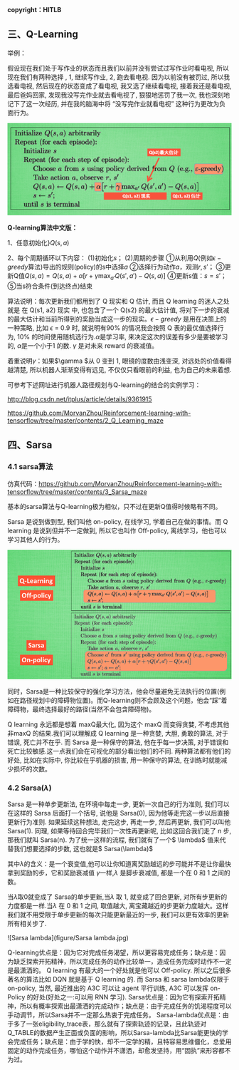 **copyright：HITLB**

## 三、Q-Learning

举例：

假设现在我们处于写作业的状态而且我们以前并没有尝试过写作业时看电视, 所以现在我们有两种选择 , 1, 继续写作业, 2, 跑去看电视. 因为以前没有被罚过, 所以我选看电视, 然后现在的状态变成了看电视, 我又选了继续看电视, 接着我还是看电视, 最后爸妈回家, 发现我没写完作业就去看电视了, 狠狠地惩罚了我一次, 我也深刻地记下了这一次经历, 并在我的脑海中将 “没写完作业就看电视” 这种行为更改为负面行为。

![Q-Learning](figure/Q-Learning.png)

**Q-learning算法中文版：**

1、任意初始化}$Q(s,a)$

2、每个周期循环以下内容：
(1)初始化$s$；
(2)周期的步骤
①从利用$Q$(例如$\epsilon-greedy$算法)导出的规则(policy)的s中选择$a$
②选择行为动作$a$，观测$r,s'$；
③更新Q值$Q(s,a)=Q(s,a)+\alpha[r+\gamma\text{max}_{a'}Q(s',a')-Q(s,a)]$
④更新s值：$s=s'$；
⑤当s符合条件(到达终点)结束

算法说明：每次更新我们都用到了 Q 现实和 Q 估计, 而且 Q learning 的迷人之处就是 在 Q(s1, a2) 现实 中, 也包含了一个 Q(s2) 的最大估计值, 将对下一步的衰减的最大估计和当前所得到的奖励当成这一步的现实。$\epsilon- greedy$ 是用在决策上的一种策略, 比如 $\epsilon$ = 0.9 时, 就说明有90% 的情况我会按照 Q 表的最优值选择行为, 10% 的时间使用随机选行为.$\alpha$是学习率, 来决定这次的误差有多少是要被学习的, $\alpha$是一个小于1 的数. $\gamma$ 是对未来 reward 的衰减值。

着重说明$\gamma$：如果$\gamma $从 0 变到 1, 眼镜的度数由浅变深, 对远处的价值看得越清楚, 所以机器人渐渐变得有远见, 不仅仅只看眼前的利益, 也为自己的未来着想.

可参考下述网址进行机器人路径规划与Q-learning的结合的实例学习：

http://blog.csdn.net/itplus/article/details/9361915

https://github.com/MorvanZhou/Reinforcement-learning-with-tensorflow/tree/master/contents/2_Q_Learning_maze

## 四、Sarsa

### 4.1 sarsa算法

仿真代码：https://github.com/MorvanZhou/Reinforcement-learning-with-tensorflow/tree/master/contents/3_Sarsa_maze

基本的sarsa算法与Q-learning极为相似，只不过在更新Q值得时候略有不同。

Sarsa 是说到做到型, 我们叫他 on-policy, 在线学习, 学着自己在做的事情。而 Q learning 是说到但并不一定做到, 所以它也叫作 Off-policy, 离线学习，他也可以学习其他人的行为。

![Q-Learning+sarsa](figure/Q-Learning+sarsa.png)

同时，Sarsa是一种比较保守的强化学习方法，他会尽量避免无法执行的位置(例如在路径规划中的障碍物位置)。而Q-learning则不会顾及这个问题，他会“踩”着障碍物，最终选择最好的路径(当然不会包含障碍物)。

Q learning 永远都是想着 maxQ最大化, 因为这个 maxQ 而变得贪婪, 不考虑其他非maxQ 的结果.我们可以理解成 Q learning 是一种贪婪, 大胆, 勇敢的算法, 对于错误, 死亡并不在乎. 而 Sarsa 是一种保守的算法, 他在乎每一步决策, 对于错误和死亡比较敏感.这一点我们会在可视化的部分看出他们的不同. 两种算法都有他们的好处, 比如在实际中, 你比较在乎机器的损害, 用一种保守的算法, 在训练时就能减少损坏的次数。

### 4.2 Sarsa($\lambda$)

 Sarsa 是一种单步更新法, 在环境中每走一步, 更新一次自己的行为准则, 我们可以在这样的 Sarsa 后面打一个括号, 说他是 Sarsa(0), 因为他等走完这一步以后直接更新行为准则. 如果延续这种想法, 走完这步, 再走一步, 然后再更新, 我们可以叫他 Sarsa(1). 同理, 如果等待回合完毕我们一次性再更新呢, 比如这回合我们走了 n 步, 那我们就叫 Sarsa(n). 为了统一这样的流程, 我们就有了一个$ \lambda$ 值来代替我们想要选择的步数, 这也就是$ Sarsa(\lambda)$ 

其中$\lambda$的含义：是一个衰变值,他可以让你知道离奖励越远的步可能并不是让你最快拿到奖励的步，它和奖励衰减值 $\gamma$一样,$\lambda$ 是脚步衰减值, 都是一个在 0 和 1 之间的数。

当$\lambda$取0就变成了 Sarsa的单步更新,当$\lambda$ 取 1, 就变成了回合更新, 对所有步更新的力度都是一样.当$\lambda$ 在 0 和 1 之间, 取值越大, 离宝藏越近的步更新力度越大。这样我们就不用受限于单步更新的每次只能更新最近的一步, 我们可以更有效率的更新所有相关步了.

![Sarsa lambda](figure/Sarsa lambda.jpg)

Q-learning优点是：因为它对完成任务渴望，所以更容易完成任务；缺点是：因为缺乏探索开拓精神，所以完成任务的动作比较单一，造成任务完成时动作不一定是最潇洒的。 Q learning 有最大的一个好处就是他可以 Off-policy. 所以之后很多著名的算法比如 DQN 就是基于 Q learning 的. 而 Sarsa 和 sarsa lambda仅限于on-policy, 当然, 最近推出的 A3C 可以让 agent 平行训练, A3C 可以发挥 on-Policy 的好处(好处之一:可以用 RNN 学习).
Sarsa优点是：因为它有探索开拓精神，所以有概率探索出最潇洒的完成动作；缺点是：由于完成任务的饥渴程度可以手动调节，所以Sarsa并不一定那么热衷于完成任务。
Sarsa-lambda优点是：由于多了一张eligibility_trace表，那么就有了探索轨迹的记录，且此轨迹对Q_TABLE的数据产生正面或负面的影响，所以Sarsa-lambda比Sarsa能更快的学会完成任务；缺点是：由于学的快，却不一定学的精，且特容易思维僵化，总爱用固定的动作完成任务，哪怕这个动作并不潇洒，却愈发坚持，用“固执”来形容都不为过。

